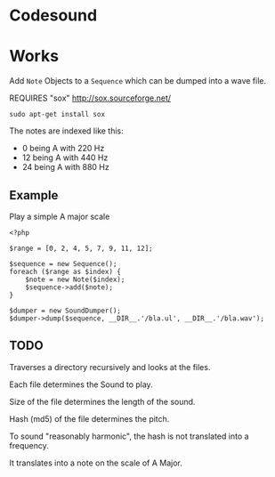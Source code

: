 # Codesound #

# Works #

Add `Note` Objects to a `Sequence` which can be dumped into a wave file.


   REQUIRES "sox" http://sox.sourceforge.net/
   
   `sudo apt-get install sox`


The notes are indexed like this:

* 0 being A with 220 Hz
* 12 being A with 440 Hz
* 24 being A with 880 Hz


## Example ##

Play a simple A major scale

```
<?php 

$range = [0, 2, 4, 5, 7, 9, 11, 12];

$sequence = new Sequence();
foreach ($range as $index) {
    $note = new Note($index);
    $sequence->add($note);
}

$dumper = new SoundDumper();
$dumper->dump($sequence, __DIR__.'/bla.ul', __DIR__.'/bla.wav');

```

## TODO ##
Traverses a directory recursively and looks at the files.

Each file determines the Sound to play.

Size of the file determines the length of the sound.

Hash (md5) of the file determines the pitch.

To sound "reasonably harmonic", the hash is not translated into a frequency.

It translates into a note on the scale of A Major.
